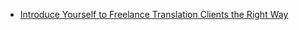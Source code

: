 - [Introduce Yourself to Freelance Translation Clients the Right Way](https://www.thetranslatorslife.com/introduce-yourself-translation-clients/)